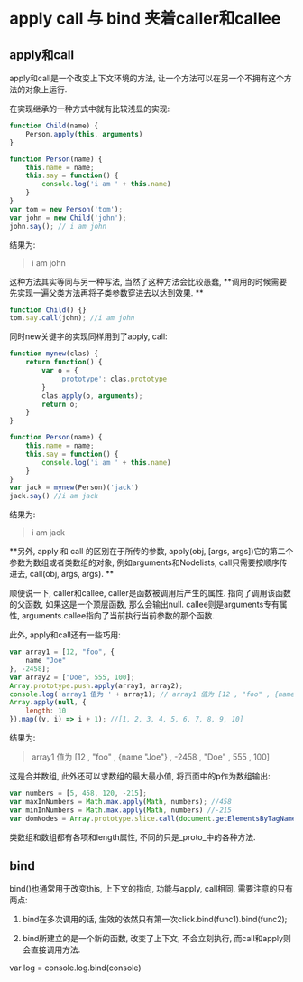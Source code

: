 <!--
Created: Mon Aug 26 2019 15:14:16 GMT+0800 (China Standard Time)
Modified: Mon Aug 26 2019 15:14:16 GMT+0800 (China Standard Time)
-->
# apply call 与 bind 夹着caller和callee

## apply和call

apply和call是一个改变上下文环境的方法, 让一个方法可以在另一个不拥有这个方法的对象上运行. 

在实现继承的一种方式中就有比较浅显的实现: 

``` js
function Child(name) {
    Person.apply(this, arguments)
}

function Person(name) {
    this.name = name;
    this.say = function() {
        console.log('i am ' + this.name)
    }
}
var tom = new Person('tom');
var john = new Child('john');
john.say(); // i am john
```

结果为: 

> i am john

这种方法其实等同与另一种写法, 当然了这种方法会比较愚蠢, **调用的时候需要先实现一遍父类方法再将子类参数穿进去以达到效果. **

``` js
function Child() {}
tom.say.call(john); //i am john
```

同时new关键字的实现同样用到了apply, call: 

``` js
function mynew(clas) {
    return function() {
        var o = {
            'prototype': clas.prototype
        }
        clas.apply(o, arguments);
        return o;
    }
}

function Person(name) {
    this.name = name;
    this.say = function() {
        console.log('i am ' + this.name)
    }
}
var jack = mynew(Person)('jack')
jack.say() //i am jack
```

结果为: 

> i am jack

**另外, apply 和 call 的区别在于所传的参数, apply(obj, [args, args])它的第二个参数为数组或者类数组的对象, 例如arguments和Nodelists, call只需要按顺序传进去, call(obj, args, args). **

顺便说一下, caller和callee, caller是函数被调用后产生的属性. 指向了调用该函数的父函数, 如果这是一个顶层函数, 那么会输出null. 
callee则是arguments专有属性, arguments.callee指向了当前执行当前参数的那个函数. 

此外, apply和call还有一些巧用: 

``` js
var array1 = [12, "foo", {
    name "Joe"
}, -2458];
var array2 = ["Doe", 555, 100];
Array.prototype.push.apply(array1, array2);
console.log('array1 值为 ' + array1); // array1 值为 [12 , "foo" , {name "Joe"} , -2458 , "Doe" , 555 , 100]; 
Array.apply(null, {
    length: 10
}).map((v, i) => i + 1); //[1, 2, 3, 4, 5, 6, 7, 8, 9, 10]
```

结果为: 

> array1 值为 [12 , "foo" , {name "Joe"} , -2458 , "Doe" , 555 , 100]

这是合并数组, 此外还可以求数组的最大最小值, 将页面中的p作为数组输出: 

``` js
var numbers = [5, 458, 120, -215];
var maxInNumbers = Math.max.apply(Math, numbers); //458
var minInNumbers = Math.max.apply(Math, numbers) //-215
var domNodes = Array.prototype.slice.call(document.getElementsByTagName("p"));
```

类数组和数组都有各项和length属性, 不同的只是_proto_中的各种方法. 

## bind

bind()也通常用于改变this, 上下文的指向, 功能与apply, call相同, 需要注意的只有两点: 

1. bind在多次调用的话, 生效的依然只有第一次click.bind(func1).bind(func2); 

2. bind所建立的是一个新的函数, 改变了上下文, 不会立刻执行, 而call和apply则会直接调用方法. 

var log = console.log.bind(console)

